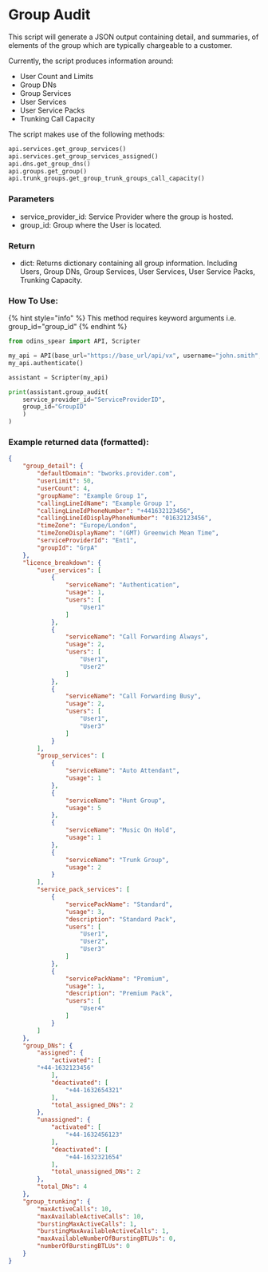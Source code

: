 # Group Audit

This script will  generate a JSON output containing detail, and summaries, of elements of the group which are typically chargeable to a customer.

Currently, the script produces information around:

* User Count and Limits
* Group DNs
* Group Services
* User Services
* User Service Packs
* Trunking Call Capacity

The script makes use of the following methods:

```python
api.services.get_group_services()
api.services.get_group_services_assigned()
api.dns.get_group_dns()
api.groups.get_group()
api.trunk_groups.get_group_trunk_groups_call_capacity()
```

### Parameters&#x20;

* service\_provider\_id: Service Provider where the group is hosted.
* group\_id: Group where the User is located.

### Return

* dict: Returns dictionary containing all group information. Including Users, Group DNs, Group Services, User Services, User Service Packs, Trunking Capacity.

### How To Use:

{% hint style="info" %}
This method requires keyword arguments i.e. group_id="group_id"
{% endhint %}

```python
from odins_spear import API, Scripter

my_api = API(base_url="https://base_url/api/vx", username="john.smith", password="ODIN_INSTANCE_1")
my_api.authenticate()

assistant = Scripter(my_api)

print(assistant.group_audit(
    service_provider_id="ServiceProviderID", 
    group_id="GroupID"
    )
)
```

### Example returned data (formatted):

```json
{
    "group_detail": {
        "defaultDomain": "bworks.provider.com",
        "userLimit": 50,
        "userCount": 4,
        "groupName": "Example Group 1",
        "callingLineIdName": "Example Group 1",
        "callingLineIdPhoneNumber": "+441632123456",
        "callingLineIdDisplayPhoneNumber": "01632123456",
        "timeZone": "Europe/London",
        "timeZoneDisplayName": "(GMT) Greenwich Mean Time",
        "serviceProviderId": "Ent1",
        "groupId": "GrpA"
    },
    "licence_breakdown": {
        "user_services": [
            {
                "serviceName": "Authentication",
                "usage": 1,
                "users": [
                    "User1"
                ]
            },
            {
                "serviceName": "Call Forwarding Always",
                "usage": 2,
                "users": [
                    "User1",
                    "User2"
                ]
            },
            {
                "serviceName": "Call Forwarding Busy",
                "usage": 2,
                "users": [
                    "User1",
                    "User3"
                ]
            }
        ],
        "group_services": [
            {
                "serviceName": "Auto Attendant",
                "usage": 1
            },
            {
                "serviceName": "Hunt Group",
                "usage": 5
            },
            {
                "serviceName": "Music On Hold",
                "usage": 1
            },
            {
                "serviceName": "Trunk Group",
                "usage": 2
            }
        ],
        "service_pack_services": [
            {
                "servicePackName": "Standard",
                "usage": 3,
                "description": "Standard Pack",
                "users": [
                    "User1",
                    "User2",
                    "User3"
                ]
            },
            {
                "servicePackName": "Premium",
                "usage": 1,
                "description": "Premium Pack",
                "users": [
                    "User4"
                ]
            }
        ]
    },
    "group_DNs": {
        "assigned": {
            "activated": [
		"+44-1632123456"
            ],
            "deactivated": [
                "+44-1632654321"
            ],
            "total_assigned_DNs": 2
        },
        "unassigned": {
            "activated": [
                "+44-1632456123"
            ],
            "deactivated": [
                "+44-1632321654"
            ],
            "total_unassigned_DNs": 2
        },
        "total_DNs": 4
    },
    "group_trunking": {
        "maxActiveCalls": 10,
        "maxAvailableActiveCalls": 10,
        "burstingMaxActiveCalls": 1,
        "burstingMaxAvailableActiveCalls": 1,
        "maxAvailableNumberOfBurstingBTLUs": 0,
        "numberOfBurstingBTLUs": 0
    }
}
```
